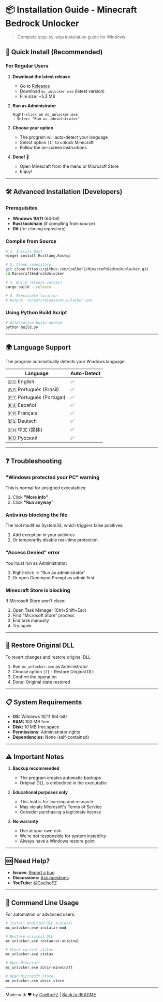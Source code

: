 # 📦 Installation Guide - Minecraft Bedrock Unlocker

> Complete step-by-step installation guide for Windows

## 🎯 Quick Install (Recommended)

### For Regular Users

1. **Download the latest release**
   - Go to [Releases](https://github.com/CoelhoFZ/MinecraftBedrockUnlocker/releases)
   - Download `mc_unlocker.exe` (latest version)
   - File size: ~5.3 MB

2. **Run as Administrator**
   ```
   Right-click on mc_unlocker.exe
   → Select "Run as administrator"
   ```

3. **Choose your option**
   - The program will auto-detect your language
   - Select option `[1]` to unlock Minecraft
   - Follow the on-screen instructions

4. **Done!** 🎉
   - Open Minecraft from the menu or Microsoft Store
   - Enjoy!

---

## 🛠️ Advanced Installation (Developers)

### Prerequisites

- **Windows 10/11** (64-bit)
- **Rust toolchain** (if compiling from source)
- **Git** (for cloning repository)

### Compile from Source

```bash
# 1. Install Rust
winget install Rustlang.Rustup

# 2. Clone repository
git clone https://github.com/CoelhoFZ/MinecraftBedrockUnlocker.git
cd MinecraftBedrockUnlocker

# 3. Build release version
cargo build --release

# 4. Executable location
# Output: target/release/mc_unlocker.exe
```

### Using Python Build Script

```bash
# Alternative build method
python build.py
```

---

## 🌍 Language Support

The program automatically detects your Windows language:

| Language | Auto-Detect |
|----------|-------------|
| 🇺🇸 English | ✅ |
| 🇧🇷 Português (Brasil) | ✅ |
| 🇵🇹 Português (Portugal) | ✅ |
| 🇪🇸 Español | ✅ |
| 🇫🇷 Français | ✅ |
| 🇩🇪 Deutsch | ✅ |
| 🇨🇳 中文 (简体) | ✅ |
| 🇷🇺 Русский | ✅ |

---

## ❓ Troubleshooting

### "Windows protected your PC" warning

This is normal for unsigned executables:

1. Click **"More info"**
2. Click **"Run anyway"**

### Antivirus blocking the file

The tool modifies System32, which triggers false positives:

1. Add exception in your antivirus
2. Or temporarily disable real-time protection

### "Access Denied" error

You must run as Administrator:

1. Right-click → "Run as administrator"
2. Or open Command Prompt as admin first

### Minecraft Store is blocking

If Microsoft Store won't close:

1. Open Task Manager (Ctrl+Shift+Esc)
2. Find "Microsoft Store" process
3. End task manually
4. Try again

---

## 🔄 Restore Original DLL

To revert changes and restore original DLL:

1. Run `mc_unlocker.exe` as Administrator
2. Choose option `[2]` - Restore Original DLL
3. Confirm the operation
4. Done! Original state restored

---

## 📋 System Requirements

- **OS:** Windows 10/11 (64-bit)
- **RAM:** 100 MB free
- **Disk:** 10 MB free space
- **Permissions:** Administrator rights
- **Dependencies:** None (self-contained)

---

## ⚠️ Important Notes

1. **Backup recommended**
   - The program creates automatic backups
   - Original DLL is embedded in the executable

2. **Educational purposes only**
   - This tool is for learning and research
   - May violate Microsoft's Terms of Service
   - Consider purchasing a legitimate license

3. **No warranty**
   - Use at your own risk
   - We're not responsible for system instability
   - Always have a Windows restore point

---

## 🆘 Need Help?

- **Issues:** [Report a bug](https://github.com/CoelhoFZ/MinecraftBedrockUnlocker/issues)
- **Discussions:** [Ask questions](https://github.com/CoelhoFZ/MinecraftBedrockUnlocker/discussions)
- **YouTube:** [@CoelhoFZ](https://www.youtube.com/@CoelhoFZ)

---

## 📝 Command Line Usage

For automation or advanced users:

```bash
# Install modified DLL (unlock)
mc_unlocker.exe instalar-mod

# Restore original DLL
mc_unlocker.exe restaurar-original

# Check current status
mc_unlocker.exe status

# Open Minecraft
mc_unlocker.exe abrir-minecraft

# Open Microsoft Store
mc_unlocker.exe abrir-store
```

---

Made with ❤️ by [CoelhoFZ](https://github.com/CoelhoFZ) | [Back to README](README.md)
